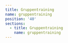 ```yaml
---
title: Gruppentraining
name: gruppentraining
position: '40'
sections:
  - title: Gruppentraining
    name: gruppentraining
---
```


